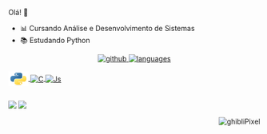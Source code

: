 Olá! 👋
 
- 📊 Cursando Análise e Desenvolvimento de Sistemas
- 📚 Estudando Python

<div align="center">
  <a href="https://github.com/leof98">
   
   <!---- Languages and GitHub Stats ---->
   
  <img alt="github" height="165em" src="https://github-readme-stats.vercel.app/api?username=leof98&show_icons=true&theme=tokyonight&include_all_commits=true&count_private=true"/>
<img alt="languages" height="165em" src="https://github-readme-stats.vercel.app/api/top-langs/?username=leof98&layout=compact&langs_count=7&theme=tokyonight"/>
</div>
  
 
 <!---- Languages and links ----->
<div style="display: inline_block"><br>
  <img align="center" alt="Python" height="30" width="40" src="https://raw.githubusercontent.com/devicons/devicon/master/icons/python/python-original.svg">
 <img align="center" alt="C" src="https://img.shields.io/badge/C-00599C?style=for-the-badge&logo=c&logoColor=white">
  <img align="center" alt="Js" src="https://img.shields.io/badge/JavaScript-323330?style=for-the-badge&logo=javascript&logoColor=F7DF1">
</div>
<div> 
 
 ##
 
   <a href="https://www.linkedin.com/in/leonardo-franco1" target="_blank"><img src="https://img.shields.io/badge/-LinkedIn-%230077B5?style=for-the-badge&logo=linkedin&logoColor=white" target="_blank"></a> 
  <a href= "mailto:lf290198@gmail.com"><img src="https://img.shields.io/badge/Gmail-D14836?style=for-the-badge&logo=gmail&logoColor=white" target="_blank"></a>
 </br>
 </div>
 
 <!-- ghibli -->
 <div align="right">
<img " alt="ghibliPixel" height="90" width="90"  src="https://i.pinimg.com/originals/7f/cf/37/7fcf37c760d468cdbd546c0c1d6680c8.gif">
</div>
                                                                                                                                   
